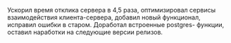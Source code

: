 
Ускорил время отклика сервера в 4,5 раза, оптимизировал сервисы взаимодействия клиента-сервера,
добавил новый функционал, исправил ошибки в старом.
Доработал встроенные postgres- функции, оставил наработки на следующие версии релизов.
